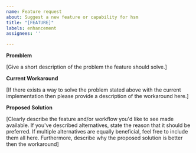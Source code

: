 ```yaml
---
name: Feature request
about: Suggest a new feature or capability for hsm
title: "[FEATURE]"
labels: enhancement
assignees: ''

---
```


**Promblem**

[Give a short description of the problem the feature should solve.]

**Current Workaround**

[If there exists a way to solve the problem stated above with the current implementation then please provide a description of the workaround here.]

**Proposed Solution**

[Clearly describe the feature and/or workflow you'd like to see made available. If you've described alternatives, state the reason that it should be preferred. If multiple alternatives are equally beneficial, feel free to include them all here.
Furthermore, describe why the proposed solution is better then the workaround]
